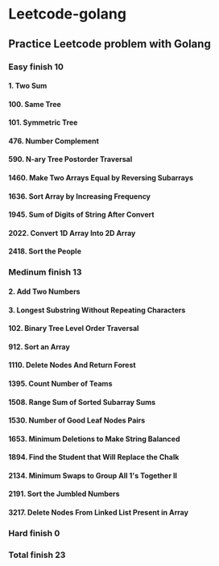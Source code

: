 # Leetcode-golang

## Practice Leetcode problem with Golang

### Easy finish 10
#### 1. Two Sum
#### 100. Same Tree
#### 101. Symmetric Tree
#### 476. Number Complement
#### 590. N-ary Tree Postorder Traversal
#### 1460. Make Two Arrays Equal by Reversing Subarrays
#### 1636. Sort Array by Increasing Frequency
#### 1945. Sum of Digits of String After Convert
#### 2022. Convert 1D Array Into 2D Array
#### 2418. Sort the People


### Medinum finish 13
#### 2. Add Two Numbers
#### 3. Longest Substring Without Repeating Characters
#### 102. Binary Tree Level Order Traversal
#### 912. Sort an Array
#### 1110. Delete Nodes And Return Forest
#### 1395. Count Number of Teams
#### 1508. Range Sum of Sorted Subarray Sums
#### 1530. Number of Good Leaf Nodes Pairs
#### 1653. Minimum Deletions to Make String Balanced
#### 1894. Find the Student that Will Replace the Chalk
#### 2134. Minimum Swaps to Group All 1's Together II
#### 2191. Sort the Jumbled Numbers
#### 3217. Delete Nodes From Linked List Present in Array

### Hard finish 0


### Total finish 23
